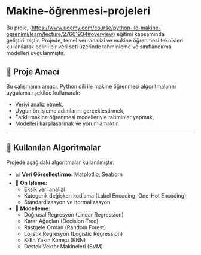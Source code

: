 # Makine-öğrenmesi-projeleri

Bu proje, (https://www.udemy.com/course/python-ile-makine-ogrenimi/learn/lecture/27661934#overview) eğitimi kapsamında geliştirilmiştir. 
Projede, temel veri analizi ve makine öğrenmesi teknikleri kullanılarak belirli bir veri seti üzerinde tahminleme ve sınıflandırma modelleri uygulanmıştır.

## 📌 Proje Amacı

Bu çalışmanın amacı, Python dili ile makine öğrenmesi algoritmalarını uygulamalı şekilde kullanarak:
- Veriyi analiz etmek,
- Uygun ön işleme adımlarını gerçekleştirmek,
- Farklı makine öğrenmesi modelleriyle tahminler yapmak,
- Modelleri karşılaştırmak ve yorumlamaktır.

---


## 🧠 Kullanılan Algoritmalar

Projede aşağıdaki algoritmalar kullanılmıştır:

- 📊 **Veri Görselleştirme:** Matplotlib, Seaborn
- 🧹 **Ön İşleme:**
  - Eksik veri analizi
  - Kategorik değişken kodlama (Label Encoding, One-Hot Encoding)
  - Standardizasyon ve normalizasyon
- 🤖 **Modelleme:**
  - Doğrusal Regresyon (Linear Regression)
  - Karar Ağaçları (Decision Tree)
  - Rastgele Orman (Random Forest)
  - Lojistik Regresyon (Logistic Regression)
  - K-En Yakın Komşu (KNN)
  - Destek Vektör Makineleri (SVM)
